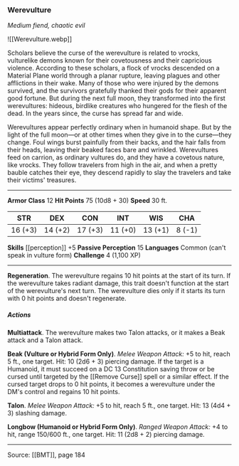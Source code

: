 ### Werevulture
_Medium fiend, chaotic evil_

![[Werevulture.webp]]

Scholars believe the curse of the werevulture is related to vrocks, vulturelike demons known for their covetousness and their capricious violence. According to these scholars, a flock of vrocks descended on a Material Plane world through a planar rupture, leaving plagues and other afflictions in their wake. Many of those who were injured by the demons survived, and the survivors gratefully thanked their gods for their apparent good fortune. But during the next full moon, they transformed into the first werevultures: hideous, birdlike creatures who hungered for the flesh of the dead. In the years since, the curse has spread far and wide.

Werevultures appear perfectly ordinary when in humanoid shape. But by the light of the full moon—or at other times when they give in to the curse—they change. Foul wings burst painfully from their backs, and the hair falls from their heads, leaving their beaked faces bare and wrinkled. Werevultures feed on carrion, as ordinary vultures do, and they have a covetous nature, like vrocks. They follow travelers from high in the air, and when a pretty bauble catches their eye, they descend rapidly to slay the travelers and take their victims' treasures.




---

**Armor Class** 12
**Hit Points** 75 (10d8 + 30)
**Speed** 30 ft.

| STR     | DEX     | CON     | INT     | WIS     | CHA     |
|---------|---------|---------|---------|---------|---------|
| 16 (+3) | 14 (+2) | 17 (+3) | 11 (+0) | 13 (+1) | 8 (-1) |

**Skills** [[perception]] +5
**Passive Perception** 15
**Languages** Common (can't speak in vulture form)
**Challenge** 4 (1,100 XP)

---

**Regeneration**. The werevulture regains 10 hit points at the start of its turn. If the werevulture takes radiant damage, this trait doesn't function at the start of the werevulture's next turn. The werevulture dies only if it starts its turn with 0 hit points and doesn't regenerate.

##### Actions
**Multiattack**. The werevulture makes two Talon attacks, or it makes a Beak attack and a Talon attack.

**Beak (Vulture or Hybrid Form Only)**. _Melee Weapon Attack:_ +5 to hit, reach 5 ft., one target. Hit: 10 (2d6 + 3) piercing damage. If the target is a Humanoid, it must succeed on a DC 13 Constitution saving throw or be cursed until targeted by the [[Remove Curse]] spell or a similar effect. If the cursed target drops to 0 hit points, it becomes a werevulture under the DM's control and regains 10 hit points.

**Talon**. _Melee Weapon Attack:_ +5 to hit, reach 5 ft., one target. Hit: 13 (4d4 + 3) slashing damage.

**Longbow (Humanoid or Hybrid Form Only)**. _Ranged Weapon Attack:_ +4 to hit, range 150/600 ft., one target. Hit: 11 (2d8 + 2) piercing damage.


---

Source: [[BMT]], page 184